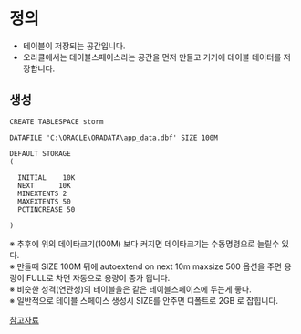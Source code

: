 # 정의
- 테이블이 저장되는 공간입니다.
- 오라클에서는 테이블스페이스라는 공간을 먼저 만들고 거기에 테이블 데이터를 저장합니다. 
 
 
## 생성
```
CREATE TABLESPACE storm

DATAFILE 'C:\ORACLE\ORADATA\app_data.dbf' SIZE 100M

DEFAULT STORAGE 
(

  INITIAL    10K
  NEXT      10K
  MINEXTENTS 2
  MAXEXTENTS 50
  PCTINCREASE 50

)
```
※ 추후에 위의 데이타크기(100M) 보다 커지면 데이타크기는 수동명령으로 늘릴수 있다. <br>
※ 만들때 SIZE 100M 뒤에 autoextend on next 10m maxsize 500 옵션을 주면 용량이 FULL로 차면 자동으로 용량이 증가 됩니다.<br>
※ 비슷한 성격(연관성)의 테이블을은 같은 테이블스페이스에 두는게 좋다.<br>
※ 일반적으로 테이블 스페이스 생성시 SIZE를 안주면 디폴트로 2GB 로 잡힙니다.<br>

 
 [참고자료](https://developerhjg.tistory.com/108?category=735703)
